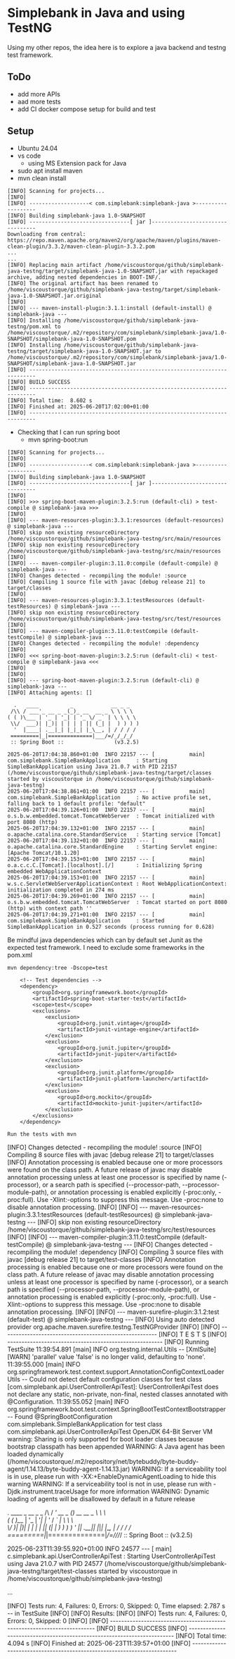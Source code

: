 # Simplebank in Java and using TestNG

Using my other repos, the idea here is to explore a java backend and testng test framework.

## ToDo
- add more APIs
- aad more tests
- add CI docker compose setup for build and test

## Setup

- Ubuntu 24.04
- vs code
    - using MS Extension pack for Java
- sudo apt install maven
- mvn clean install
```
[INFO] Scanning for projects...
[INFO] 
[INFO] -------------------< com.simplebank:simplebank-java >-------------------
[INFO] Building simplebank-java 1.0-SNAPSHOT
[INFO] --------------------------------[ jar ]---------------------------------
Downloading from central: https://repo.maven.apache.org/maven2/org/apache/maven/plugins/maven-clean-plugin/3.3.2/maven-clean-plugin-3.3.2.pom
...
...
[INFO] Replacing main artifact /home/viscoustorque/github/simplebank-java-testng/target/simplebank-java-1.0-SNAPSHOT.jar with repackaged archive, adding nested dependencies in BOOT-INF/.
[INFO] The original artifact has been renamed to /home/viscoustorque/github/simplebank-java-testng/target/simplebank-java-1.0-SNAPSHOT.jar.original
[INFO] 
[INFO] --- maven-install-plugin:3.1.1:install (default-install) @ simplebank-java ---
[INFO] Installing /home/viscoustorque/github/simplebank-java-testng/pom.xml to /home/viscoustorque/.m2/repository/com/simplebank/simplebank-java/1.0-SNAPSHOT/simplebank-java-1.0-SNAPSHOT.pom
[INFO] Installing /home/viscoustorque/github/simplebank-java-testng/target/simplebank-java-1.0-SNAPSHOT.jar to /home/viscoustorque/.m2/repository/com/simplebank/simplebank-java/1.0-SNAPSHOT/simplebank-java-1.0-SNAPSHOT.jar
[INFO] ------------------------------------------------------------------------
[INFO] BUILD SUCCESS
[INFO] ------------------------------------------------------------------------
[INFO] Total time:  8.602 s
[INFO] Finished at: 2025-06-20T17:02:00+01:00
[INFO] ------------------------------------------------------------------------
```
- Checking that I can run spring boot
    - mvn spring-boot:run
```
[INFO] Scanning for projects...
[INFO] 
[INFO] -------------------< com.simplebank:simplebank-java >-------------------
[INFO] Building simplebank-java 1.0-SNAPSHOT
[INFO] --------------------------------[ jar ]---------------------------------
[INFO] 
[INFO] >>> spring-boot-maven-plugin:3.2.5:run (default-cli) > test-compile @ simplebank-java >>>
[INFO] 
[INFO] --- maven-resources-plugin:3.3.1:resources (default-resources) @ simplebank-java ---
[INFO] skip non existing resourceDirectory /home/viscoustorque/github/simplebank-java-testng/src/main/resources
[INFO] skip non existing resourceDirectory /home/viscoustorque/github/simplebank-java-testng/src/main/resources
[INFO] 
[INFO] --- maven-compiler-plugin:3.11.0:compile (default-compile) @ simplebank-java ---
[INFO] Changes detected - recompiling the module! :source
[INFO] Compiling 1 source file with javac [debug release 21] to target/classes
[INFO] 
[INFO] --- maven-resources-plugin:3.3.1:testResources (default-testResources) @ simplebank-java ---
[INFO] skip non existing resourceDirectory /home/viscoustorque/github/simplebank-java-testng/src/test/resources
[INFO] 
[INFO] --- maven-compiler-plugin:3.11.0:testCompile (default-testCompile) @ simplebank-java ---
[INFO] Changes detected - recompiling the module! :dependency
[INFO] 
[INFO] <<< spring-boot-maven-plugin:3.2.5:run (default-cli) < test-compile @ simplebank-java <<<
[INFO] 
[INFO] 
[INFO] --- spring-boot-maven-plugin:3.2.5:run (default-cli) @ simplebank-java ---
[INFO] Attaching agents: []

  .   ____          _            __ _ _
 /\\ / ___'_ __ _ _(_)_ __  __ _ \ \ \ \
( ( )\___ | '_ | '_| | '_ \/ _` | \ \ \ \
 \\/  ___)| |_)| | | | | || (_| |  ) ) ) )
  '  |____| .__|_| |_|_| |_\__, | / / / /
 =========|_|==============|___/=/_/_/_/
 :: Spring Boot ::                (v3.2.5)

2025-06-20T17:04:38.860+01:00  INFO 22157 --- [           main] com.simplebank.SimpleBankApplication     : Starting SimpleBankApplication using Java 21.0.7 with PID 22157 (/home/viscoustorque/github/simplebank-java-testng/target/classes started by viscoustorque in /home/viscoustorque/github/simplebank-java-testng)
2025-06-20T17:04:38.861+01:00  INFO 22157 --- [           main] com.simplebank.SimpleBankApplication     : No active profile set, falling back to 1 default profile: "default"
2025-06-20T17:04:39.126+01:00  INFO 22157 --- [           main] o.s.b.w.embedded.tomcat.TomcatWebServer  : Tomcat initialized with port 8080 (http)
2025-06-20T17:04:39.132+01:00  INFO 22157 --- [           main] o.apache.catalina.core.StandardService   : Starting service [Tomcat]
2025-06-20T17:04:39.132+01:00  INFO 22157 --- [           main] o.apache.catalina.core.StandardEngine    : Starting Servlet engine: [Apache Tomcat/10.1.20]
2025-06-20T17:04:39.153+01:00  INFO 22157 --- [           main] o.a.c.c.C.[Tomcat].[localhost].[/]       : Initializing Spring embedded WebApplicationContext
2025-06-20T17:04:39.153+01:00  INFO 22157 --- [           main] w.s.c.ServletWebServerApplicationContext : Root WebApplicationContext: initialization completed in 274 ms
2025-06-20T17:04:39.269+01:00  INFO 22157 --- [           main] o.s.b.w.embedded.tomcat.TomcatWebServer  : Tomcat started on port 8080 (http) with context path ''
2025-06-20T17:04:39.271+01:00  INFO 22157 --- [           main] com.simplebank.SimpleBankApplication     : Started SimpleBankApplication in 0.527 seconds (process running for 0.628)
```
Be mindful java dependencies which can by default set Junit as the expected test framework.  I need to exclude some frameworks in the pom.xml
```
mvn dependency:tree -Dscope=test
```
        <!-- Test dependencies -->
        <dependency>
            <groupId>org.springframework.boot</groupId>
            <artifactId>spring-boot-starter-test</artifactId>
            <scope>test</scope>
            <exclusions>
                <exclusion>
                    <groupId>org.junit.vintage</groupId>
                    <artifactId>junit-vintage-engine</artifactId>
                </exclusion>
                <exclusion>
                    <groupId>org.junit.jupiter</groupId>
                    <artifactId>junit-jupiter</artifactId>
                </exclusion>
                <exclusion>
                    <groupId>org.junit.platform</groupId>
                    <artifactId>junit-platform-launcher</artifactId>
                </exclusion>
                <exclusion>
                    <groupId>org.mockito</groupId>
                    <artifactId>mockito-junit-jupiter</artifactId>
                </exclusion>
            </exclusions>
        </dependency>
```
Run the tests with mvn
```
[INFO] Changes detected - recompiling the module! :source
[INFO] Compiling 8 source files with javac [debug release 21] to target/classes
[INFO] Annotation processing is enabled because one or more processors were found
  on the class path. A future release of javac may disable annotation processing
  unless at least one processor is specified by name (-processor), or a search
  path is specified (--processor-path, --processor-module-path), or annotation
  processing is enabled explicitly (-proc:only, -proc:full).
  Use -Xlint:-options to suppress this message.
  Use -proc:none to disable annotation processing.
[INFO] 
[INFO] --- maven-resources-plugin:3.3.1:testResources (default-testResources) @ simplebank-java-testng ---
[INFO] skip non existing resourceDirectory /home/viscoustorque/github/simplebank-java-testng/src/test/resources
[INFO] 
[INFO] --- maven-compiler-plugin:3.11.0:testCompile (default-testCompile) @ simplebank-java-testng ---
[INFO] Changes detected - recompiling the module! :dependency
[INFO] Compiling 3 source files with javac [debug release 21] to target/test-classes
[INFO] Annotation processing is enabled because one or more processors were found
  on the class path. A future release of javac may disable annotation processing
  unless at least one processor is specified by name (-processor), or a search
  path is specified (--processor-path, --processor-module-path), or annotation
  processing is enabled explicitly (-proc:only, -proc:full).
  Use -Xlint:-options to suppress this message.
  Use -proc:none to disable annotation processing.
[INFO] 
[INFO] --- maven-surefire-plugin:3.1.2:test (default-test) @ simplebank-java-testng ---
[INFO] Using auto detected provider org.apache.maven.surefire.testng.TestNGProvider
[INFO] 
[INFO] -------------------------------------------------------
[INFO]  T E S T S
[INFO] -------------------------------------------------------
[INFO] Running TestSuite
11:39:54.891 [main] INFO org.testng.internal.Utils -- [XmlSuite] [WARN] 'parallel' value 'false' is no longer valid, defaulting to 'none'.
11:39:55.000 [main] INFO org.springframework.test.context.support.AnnotationConfigContextLoaderUtils -- Could not detect default configuration classes for test class [com.simplebank.api.UserControllerApiTest]: UserControllerApiTest does not declare any static, non-private, non-final, nested classes annotated with @Configuration.
11:39:55.052 [main] INFO org.springframework.boot.test.context.SpringBootTestContextBootstrapper -- Found @SpringBootConfiguration com.simplebank.SimpleBankApplication for test class com.simplebank.api.UserControllerApiTest
OpenJDK 64-Bit Server VM warning: Sharing is only supported for boot loader classes because bootstrap classpath has been appended
WARNING: A Java agent has been loaded dynamically (/home/viscoustorque/.m2/repository/net/bytebuddy/byte-buddy-agent/1.14.13/byte-buddy-agent-1.14.13.jar)
WARNING: If a serviceability tool is in use, please run with -XX:+EnableDynamicAgentLoading to hide this warning
WARNING: If a serviceability tool is not in use, please run with -Djdk.instrument.traceUsage for more information
WARNING: Dynamic loading of agents will be disallowed by default in a future release

  .   ____          _            __ _ _
 /\\ / ___'_ __ _ _(_)_ __  __ _ \ \ \ \
( ( )\___ | '_ | '_| | '_ \/ _` | \ \ \ \
 \\/  ___)| |_)| | | | | || (_| |  ) ) ) )
  '  |____| .__|_| |_|_| |_\__, | / / / /
 =========|_|==============|___/=/_/_/_/
 :: Spring Boot ::                (v3.2.5)

2025-06-23T11:39:55.920+01:00  INFO 24577 --- [           main] c.simplebank.api.UserControllerApiTest   : Starting UserControllerApiTest using Java 21.0.7 with PID 24577 (/home/viscoustorque/github/simplebank-java-testng/target/test-classes started by viscoustorque in /home/viscoustorque/github/simplebank-java-testng)

...

[INFO] Tests run: 4, Failures: 0, Errors: 0, Skipped: 0, Time elapsed: 2.787 s -- in TestSuite
[INFO] 
[INFO] Results:
[INFO] 
[INFO] Tests run: 4, Failures: 0, Errors: 0, Skipped: 0
[INFO] 
[INFO] ------------------------------------------------------------------------
[INFO] BUILD SUCCESS
[INFO] ------------------------------------------------------------------------
[INFO] Total time:  4.094 s
[INFO] Finished at: 2025-06-23T11:39:57+01:00
[INFO] ------------------------------------------------------------------------
```